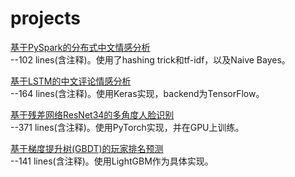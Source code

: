 # projects

[基于PySpark的分布式中文情感分析](https://github.com/yang-zhou-x/assignments/tree/master/1.sentiment_analysis_cn)  
--102 lines(含注释)。使用了hashing trick和tf-idf，以及Naive Bayes。

[基于LSTM的中文评论情感分析](https://github.com/yang-zhou-x/assignments/tree/master/4.lstm_sentiment_analysis)  
--164 lines(含注释)。使用Keras实现，backend为TensorFlow。

[基于残差网络ResNet34的多角度人脸识别](https://github.com/yang-zhou-x/assignments/tree/master/2.resnet34_face_recognition)  
--371 lines(含注释)。使用PyTorch实现，并在GPU上训练。

[基于梯度提升树(GBDT)的玩家排名预测](https://github.com/yang-zhou-x/assignments/tree/master/3.lightgbm_pubg)  
--141 lines(含注释)。使用LightGBM作为具体实现。

